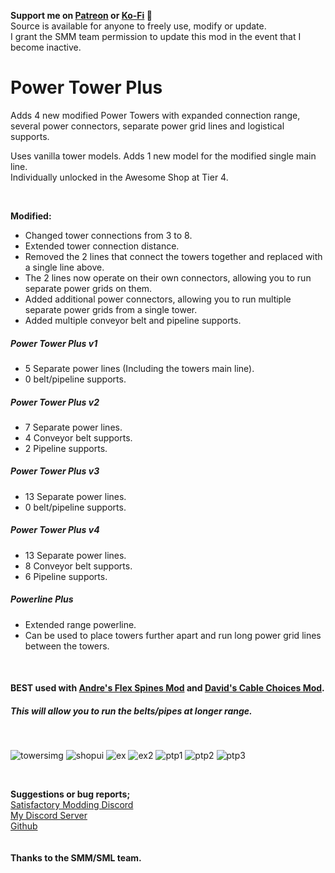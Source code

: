 <strong>Support me on [Patreon](https://patreon.com/realisotope) or [Ko-Fi](https://ko-fi.com/isotope) </strong>💙  
Source is available for anyone to freely use, modify or update.  
I grant the SMM team permission to update this mod in the event that I become inactive.
  
# Power Tower Plus  

Adds 4 new modified Power Towers with expanded connection range, several power connectors, separate power grid lines and logistical supports.  

Uses vanilla tower models. Adds 1 new model for the modified single main line.  
Individually unlocked in the Awesome Shop at Tier 4.  

</br>

<b>Modified:</b>  
- Changed tower connections from 3 to 8.  
-  Extended tower connection distance.  
- Removed the 2 lines that connect the towers together and replaced with a single line above.  
-  The 2 lines now operate on their own connectors, allowing you to run separate power grids on them.  
-  Added additional power connectors, allowing you to run multiple separate power grids from a single tower.  
-  Added multiple conveyor belt and pipeline supports.  

##### Power Tower Plus v1
-  5 Separate power lines (Including the towers main line).  
-  0 belt/pipeline supports.  

##### Power Tower Plus v2
-  7 Separate power lines.  
-  4 Conveyor belt supports.  
-  2 Pipeline supports.

##### Power Tower Plus v3
- 13 Separate power lines.  
-  0 belt/pipeline supports.  

##### Power Tower Plus v4
-  13 Separate power lines.  
-  8 Conveyor belt supports.  
-  6 Pipeline supports.

##### Powerline Plus
-  Extended range powerline.  
-  Can be used to place towers further apart and run long power grid lines between the towers.  

</br>

#### BEST used with [Andre's Flex Spines Mod](https://ficsit.app/mod/FlexSplines) and [David's Cable Choices Mod](https://ficsit.app/mod/AB_CableMod).
##### This will allow you to run the belts/pipes at longer range.   

</br>

![towersimg](https://i.imgur.com/O7YQYvI.png)
![shopui](https://i.imgur.com/IK6lKUX.png)
![ex](https://i.imgur.com/THFtdBw.jpeg)
![ex2](https://i.imgur.com/cflPIcw.png)
![ptp1](https://i.imgur.com/Lvsyj6J.png)
![ptp2](https://i.imgur.com/vwkl4iQ.jpeg)
![ptp3](https://i.imgur.com/s4QHH7G.png)



</br>  

<strong>Suggestions or bug reports;</strong>  
[Satisfactory Modding Discord](https://discord.gg/Z7JrfGk2te)  
[My Discord Server](https://discord.gg/wkz6b7zrva)  
[Github](https://github.com/IsotopeReal/PowerTowerPlus/issues)  
</br>
</br>
<strong>Thanks to the SMM/SML team.</strong>
